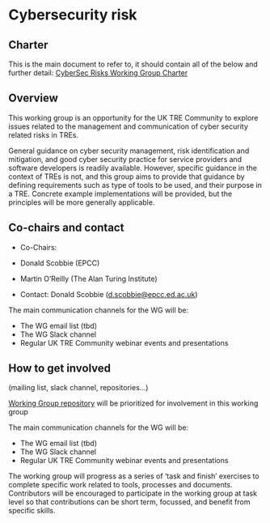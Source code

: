 # Cybersecurity risk

## Charter

This is the main document to refer to,
it should contain all of the below and further detail: [CyberSec Risks Working Group Charter](https://docs.google.com/document/d/1KLIeB4uDDxwYT7pxj5ImHa5p_3wJ2KILsVKuAl7LQlM/edit?usp=sharing)


## Overview

This working group is an opportunity for the UK TRE Community to explore issues related to the management and communication of cyber security related risks in TREs. 

General guidance on cyber security management, risk identification and mitigation, and good cyber security practice for service providers and software developers is readily available. However, specific guidance in the context of TREs is not, and this group aims to provide that guidance by defining requirements such as type of tools to be used, and their purpose in a TRE. Concrete example implementations will be provided, but the principles will be more generally applicable.

## Co-chairs and contact

- Co-Chairs:
 - Donald Scobbie (EPCC)
 - Martin O’Reilly (The Alan Turing Institute)
   
- Contact: Donald Scobbie (d.scobbie@epcc.ed.ac.uk)

The main communication channels for the WG will be:

- The WG email list (tbd)
- The WG Slack channel
- Regular UK TRE Community webinar events and presentations


## How to get involved

(mailing list, slack channel, repositories…)

[Working Group repository](https://github.com/uk-tre/cybersec-wg) will be prioritized for involvement in this working group

The main communication channels for the WG will be:

- The WG email list (tbd)
- The WG Slack channel
- Regular UK TRE Community webinar events and presentations

The working group will progress as a series of ‘task and finish’ exercises to complete specific work related to tools, processes and documents. Contributors will be encouraged to participate in the working group at task level so that contributions can be short term, focussed, and benefit from specific skills.

